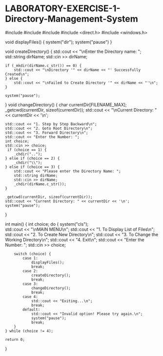# LABORATORY-EXERCISE-1-Directory-Management-System
#include <iostream>
#include <cstdio>
#include <cstdlib>
#include <direct.h>
#include <windows.h>

void displayFiles() {
system("dir");
system("pause")
}

void createDirectory() {
    std::cout << "\nEnter the Directory name: ";
    std::string dirName;
    std::cin >> dirName;

    if (_mkdir(dirName.c_str()) == 0) {
        std::cout << "\nDirectory '" << dirName << "' Successfully Created\n";
    } else {
        std::cout << "\nFailed to Create Directory '" << dirName << "'\n";
    }

    system("pause");
    
}
void changeDirectory() {
    char currentDir[FILENAME_MAX];
    _getcwd(currentDir, sizeof(currentDir));
    std::cout << "\nCurrent Directory: " << currentDir << '\n';

    std::cout << "1. Step by Step Backward\n";
    std::cout << "2. Goto Root Directory\n";
    std::cout << "3. Forward Directory\n";
    std::cout << "Enter the Number: ";
    int choice;
    std::cin >> choice;
     if (choice == 1) {
        _chdir("..");
    } else if (choice == 2) {
        _chdir("\\");
    } else if (choice == 3) {
        std::cout << "Please enter the Directory Name: ";
        std::string dirName;
        std::cin >> dirName;
        _chdir(dirName.c_str());
    }

    _getcwd(currentDir, sizeof(currentDir));
    std::cout << "Current Directory: " << currentDir << '\n';
    system("pause");
}

int main() {
    int choice;
    do {
        system("cls");  
        std::cout << "\nMAIN MENU\n";
        std::cout << "1. To Display List of Files\n";
        std::cout << "2. To Create New Directory\n";
        std::cout << "3. To Change the Working Directory\n";
        std::cout << "4. Exit\n";
        std::cout << "Enter the Number: ";
        std::cin >> choice;

        switch (choice) {
            case 1:
                displayFiles();
                break;
            case 2:
                createDirectory();
                break;
            case 3:
                changeDirectory();
                break;
            case 4:
                std::cout << "Exiting...\n";
                break;
            default:
                std::cout << "Invalid option! Please try again.\n";
                system("pause");
                break;
        }
    } while (choice != 4);

    return 0;
}


